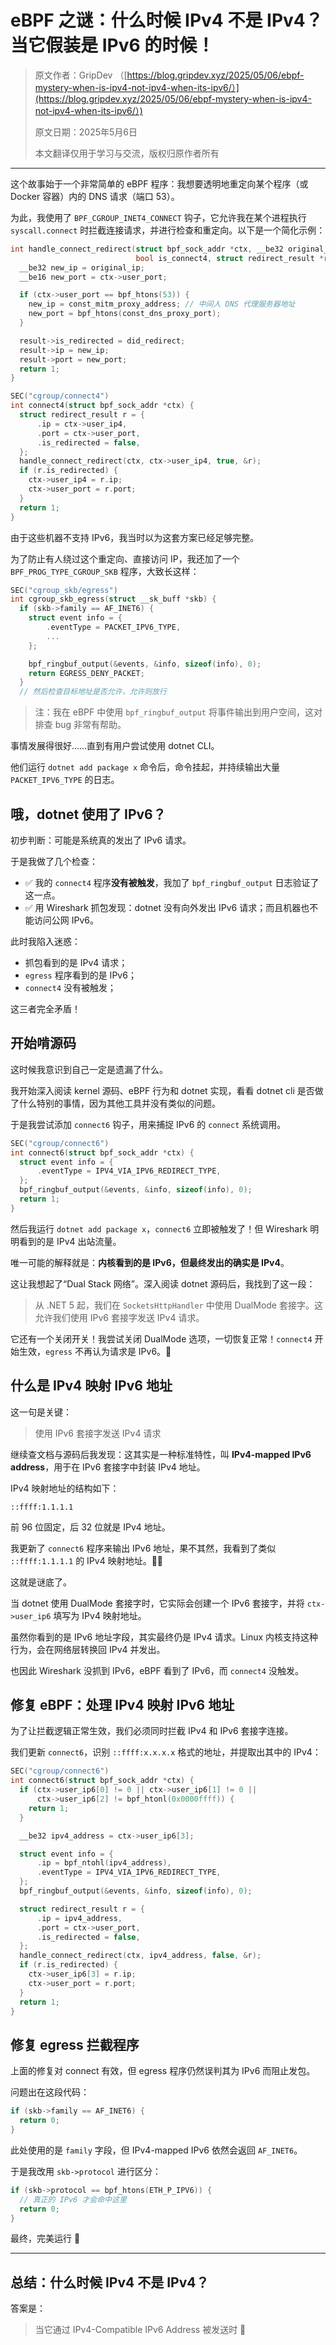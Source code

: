 # eBPF 之谜：什么时候 IPv4 不是 IPv4？当它假装是 IPv6 的时候！

> 原文作者：GripDev （[https://blog.gripdev.xyz/2025/05/06/ebpf-mystery-when-is-ipv4-not-ipv4-when-its-ipv6/）](https://blog.gripdev.xyz/2025/05/06/ebpf-mystery-when-is-ipv4-not-ipv4-when-its-ipv6/）)
>
> 原文日期：2025年5月6日
>
> 本文翻译仅用于学习与交流，版权归原作者所有

---

这个故事始于一个非常简单的 eBPF 程序：我想要透明地重定向某个程序（或 Docker 容器）内的 DNS 请求（端口 53）。

为此，我使用了 `BPF_CGROUP_INET4_CONNECT` 钩子，它允许我在某个进程执行 `syscall.connect` 时拦截连接请求，并进行检查和重定向。以下是一个简化示例：

```c
int handle_connect_redirect(struct bpf_sock_addr *ctx, __be32 original_ip,
                            bool is_connect4, struct redirect_result *result) {
  __be32 new_ip = original_ip;
  __be16 new_port = ctx->user_port;

  if (ctx->user_port == bpf_htons(53)) {
    new_ip = const_mitm_proxy_address; // 中间人 DNS 代理服务器地址
    new_port = bpf_htons(const_dns_proxy_port);
  }

  result->is_redirected = did_redirect;
  result->ip = new_ip;
  result->port = new_port;
  return 1;
}

SEC("cgroup/connect4")
int connect4(struct bpf_sock_addr *ctx) {
  struct redirect_result r = {
      .ip = ctx->user_ip4,
      .port = ctx->user_port,
      .is_redirected = false,
  };
  handle_connect_redirect(ctx, ctx->user_ip4, true, &r);
  if (r.is_redirected) {
    ctx->user_ip4 = r.ip;
    ctx->user_port = r.port;
  }
  return 1;
}
```

由于这些机器不支持 IPv6，我当时以为这套方案已经足够完整。

为了防止有人绕过这个重定向、直接访问 IP，我还加了一个 `BPF_PROG_TYPE_CGROUP_SKB` 程序，大致长这样：

```c
SEC("cgroup_skb/egress")
int cgroup_skb_egress(struct __sk_buff *skb) {
  if (skb->family == AF_INET6) {
    struct event info = {
        .eventType = PACKET_IPV6_TYPE,
        ...
    };

    bpf_ringbuf_output(&events, &info, sizeof(info), 0);
    return EGRESS_DENY_PACKET;
  }
  // 然后检查目标地址是否允许，允许则放行
```

> 注：我在 eBPF 中使用 `bpf_ringbuf_output` 将事件输出到用户空间，这对排查 bug 非常有帮助。

事情发展得很好……直到有用户尝试使用 dotnet CLI。

他们运行 `dotnet add package x` 命令后，命令挂起，并持续输出大量 `PACKET_IPV6_TYPE` 的日志。

## 哦，dotnet 使用了 IPv6？

初步判断：可能是系统真的发出了 IPv6 请求。

于是我做了几个检查：

* ✅ 我的 `connect4` 程序**没有被触发**，我加了 `bpf_ringbuf_output` 日志验证了这一点。
* ✅ 用 Wireshark 抓包发现：dotnet 没有向外发出 IPv6 请求；而且机器也不能访问公网 IPv6。

此时我陷入迷惑：

* 抓包看到的是 IPv4 请求；
* `egress` 程序看到的是 IPv6；
* `connect4` 没有被触发；

这三者完全矛盾！

## 开始啃源码

这时候我意识到自己一定是遗漏了什么。

我开始深入阅读 kernel 源码、eBPF 行为和 dotnet 实现，看看 dotnet cli 是否做了什么特别的事情，因为其他工具并没有类似的问题。

于是我尝试添加 `connect6` 钩子，用来捕捉 IPv6 的 `connect` 系统调用。

```c
SEC("cgroup/connect6")
int connect6(struct bpf_sock_addr *ctx) {
  struct event info = {
      .eventType = IPV4_VIA_IPV6_REDIRECT_TYPE,
  };
  bpf_ringbuf_output(&events, &info, sizeof(info), 0);
  return 1;
}
```

然后我运行 `dotnet add package x`，`connect6` 立即被触发了！但 Wireshark 明明看到的是 IPv4 出站流量。

唯一可能的解释就是：**内核看到的是 IPv6，但最终发出的确实是 IPv4**。

这让我想起了“Dual Stack 网络”。深入阅读 dotnet 源码后，我找到了这一段：

> 从 .NET 5 起，我们在 `SocketsHttpHandler` 中使用 DualMode 套接字。这允许我们使用 IPv6 套接字发送 IPv4 请求。

它还有一个关闭开关！我尝试关闭 DualMode 选项，一切恢复正常！`connect4` 开始生效，`egress` 不再认为请求是 IPv6。🚀

## 什么是 IPv4 映射 IPv6 地址

这一句是关键：

> 使用 IPv6 套接字发送 IPv4 请求

继续查文档与源码后我发现：这其实是一种标准特性，叫 **IPv4-mapped IPv6 address**，用于在 IPv6 套接字中封装 IPv4 地址。

IPv4 映射地址的结构如下：

```
::ffff:1.1.1.1
```

前 96 位固定，后 32 位就是 IPv4 地址。

我更新了 `connect6` 程序来输出 IPv6 地址，果不其然，我看到了类似 `::ffff:1.1.1.1` 的 IPv4 映射地址。🤯🎉

这就是谜底了。

当 dotnet 使用 DualMode 套接字时，它实际会创建一个 IPv6 套接字，并将 `ctx->user_ip6` 填写为 IPv4 映射地址。

虽然你看到的是 IPv6 地址字段，其实最终仍是 IPv4 请求。Linux 内核支持这种行为，会在网络层转换回 IPv4 并发出。

也因此 Wireshark 没抓到 IPv6，eBPF 看到了 IPv6，而 `connect4` 没触发。

## 修复 eBPF：处理 IPv4 映射 IPv6 地址

为了让拦截逻辑正常生效，我们必须同时拦截 IPv4 和 IPv6 套接字连接。

我们更新 `connect6`，识别 `::ffff:x.x.x.x` 格式的地址，并提取出其中的 IPv4：

```c
SEC("cgroup/connect6")
int connect6(struct bpf_sock_addr *ctx) {
  if (ctx->user_ip6[0] != 0 || ctx->user_ip6[1] != 0 ||
      ctx->user_ip6[2] != bpf_htonl(0x0000ffff)) {
    return 1;
  }

  __be32 ipv4_address = ctx->user_ip6[3];

  struct event info = {
      .ip = bpf_ntohl(ipv4_address),
      .eventType = IPV4_VIA_IPV6_REDIRECT_TYPE,
  };
  bpf_ringbuf_output(&events, &info, sizeof(info), 0);

  struct redirect_result r = {
      .ip = ipv4_address,
      .port = ctx->user_port,
      .is_redirected = false,
  };
  handle_connect_redirect(ctx, ipv4_address, false, &r);
  if (r.is_redirected) {
    ctx->user_ip6[3] = r.ip;
    ctx->user_port = r.port;
  }
  return 1;
}
```

## 修复 egress 拦截程序

上面的修复对 connect 有效，但 egress 程序仍然误判其为 IPv6 而阻止发包。

问题出在这段代码：

```c
if (skb->family == AF_INET6) {
  return 0;
}
```

此处使用的是 `family` 字段，但 IPv4-mapped IPv6 依然会返回 `AF_INET6`。

于是我改用 `skb->protocol` 进行区分：

```c
if (skb->protocol == bpf_htons(ETH_P_IPV6)) {
  // 真正的 IPv6 才会命中这里
  return 0;
}
```

最终，完美运行 🎉

---

## 总结：什么时候 IPv4 不是 IPv4？

答案是：

> 当它通过 IPv4-Compatible IPv6 Address 被发送时 🤯
